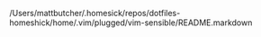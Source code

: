 /Users/mattbutcher/.homesick/repos/dotfiles-homeshick/home/.vim/plugged/vim-sensible/README.markdown